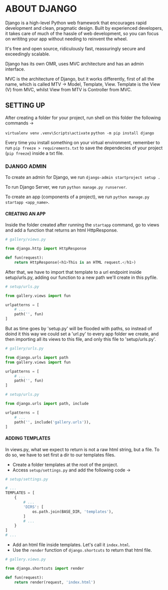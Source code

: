 # ABOUT DJANGO

Django is a high-level Python web framework that encourages rapid development and clean, pragmatic design. Built by experienced developers, it takes care of much of the hassle of web development, so you can focus on writitng your app without needing to reinvent the wheel.

It's free and open source, ridiculously fast, reassuringly secure and exceedingly scalable.

Django has its own OMR, uses MVC architecture and has an admin interface.

MVC is the architecture of Django, but it works differently, first of all the name, which is called MTV -> Model, Template, View. Template is the View (V) from MVC, whilst View from MTV is Controller from MVC.

## SETTING UP

After creating a folder for your project, run shell on this folder the following commands ->

`virtualenv venv`
`.venv\Scripts\activate`
`python -m pip install django`

Every time you install something on your virtual environment, remember to run `pip freeze > requirements.txt` to save the dependecies of your project (`pip freeze`) inside a txt file.

### DJANGO ADMIN

To create an admin for Django, we run `django-admin startproject setup .`

To run Django Server, we run `python manage.py runserver`.

To create an app (components of a project), we run `python manage.py startapp <app_name>`.

#### CREATING AN APP

Inside the folder created after running the `startapp` command, go to views and add a function that returns an html HttpResponse.

``` python
# gallery/views.py

from django.http import HttpResponse

def fun(request):
    return HttpResponse(<h1>This is an HTML request.</h1>)
```

After that, we have to import that template to a url endpoint inside setup/urls.py, adding our function to a new path we'll create in this pyfile.

``` python
# setup/urls.py

from gallery.views import fun

urlpatterns = [
    # ...
    path('', fun)
]
```

But as time goes by 'setup.py' will be flooded with paths, so instead of doind it this way we could set a 'url.py' to every app folder we create, and then importing all its views to this file, and only this file to 'setup/urls.py'.

``` python
# gallery/urls.py

from django.urls import path
from gallery.views import fun

urlpatterns = [
    # ...
    path('', fun)
]
```

``` python
# setup/urls.py

from django.urls import path, include

urlpatterns = [
    # ...
    path('', include('gallery.urls')),
]
```

#### ADDING TEMPLATES

In views.py, what we expect to return is not a raw html string, but a file. To do so, we have to set first a dir to our templates files.

- Create a folder templates at the root of the project.
- Access `setup/settings.py` and add the following code ->

``` python
# setup/settings.py

# ...
TEMPLATES = [
    {
        # ...
        'DIRS': [
            os.path.join(BASE_DIR, 'templates'),
        ]
        # ...
    }
]
# ...
```

- Add an html file inside templates. Let's call it `index.html`.
- Use the `render` function of `django.shortcuts` to return that html file.

``` python
# gallery.views.py

from django.shortcuts import render

def fun(request):
    return render(request, 'index.html')
```

